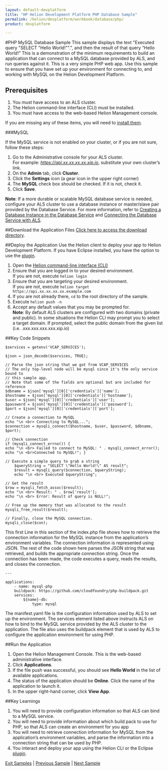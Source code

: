 ```yaml
---
layout: default-devplatform
title: "HP Helion Development Platform PHP Database Sample"
permalink: /helion/devplatform/workbook/database/php/
product: devplatform

---
```

<!--UNDER REVISION-->
#PHP MySQL Database Sample
This sample displays the text "Executed query "SELECT "Hello World!"".", and then the result of that query “Hello World!” This is a demonstration of the minimum requirements to build an application that can connect to a MySQL database provided by ALS, and run queries against it. This is a very simple PHP web app.  Use this sample to ensure that you have set up your environment for connecting to, and working with MySQL on the Helion Development Platform. 
 

## Prerequisites

1.	You must have access to an ALS cluster.
2.	The Helion command-line interface (CLI) must be installed.
3.	You must have access to the web-based Helion Management console.

If you are missing any of these items, you will need to [install them](/helion/devplatform/appdev/).

###MySQL

If the MySQL service is not enabled on your cluster, or if you are not sure, follow these steps:

1. Go to the Administrative console for your ALS cluster. <br>For example: *https://api.xx.xx.xx.xx.xip.io*, substitute your own cluster’s link.
2. On the **Admin** tab, click **Cluster**.
3. Click the **Settings** icon (a gear icon in the upper right corner)
4. The **MySQL** check box should be checked. If it is not, check it.
5. Click **Save**.

**Note**: If a more durable or scalable MySQL database service is needed, configure your ALS cluster to use a database instance or master/slave pair provided by the Database Service. For more information, refer to [Creating a Database Instance in the Database Service](/helion/devplatform/createdatabase/) and [Connecting the Database Service with ALS](/helion/devplatform/connectdatabase/). 

##Download the Application Files
[Click here to access the download directory](https://github.com/HelionDevPlatform/helion-mysql-php/).

##Deploy the Application
Use the Helion client to deploy your app to Helion Development Platform.  If you have Eclipse installed, you have the option to use the [plugin](/helion/devplatform/eclipse/).

1.	Open the [Helion command-line interface (CLI)](/als/v1/user/reference/client-ref/)
2.	Ensure that you are logged in to your desired environment.  <br>If you are not, execute `helion login` 
3.	Ensure that you are targeting your desired environment.  <br> If you are not, execute `helion target https://api.xx.xx.xx.xx.example.com`
4.	If you are not already there, `cd` to the root directory of the sample.
5.	Execute `helion push -n`
6.	Accept any default values that you may be prompted for.
	<br>	**Note**: By default ALS clusters are configured with two domains (private and public). In some situations the Helion CLI may prompt you to select a target domain. If prompted, select the public domain from the given list (i.e. <app-name>.xxx.xxx.xxx.xxx.xip.io)

##Key Code Snippets


	$services = getenv('VCAP_SERVICES');

	$json = json_decode($services, TRUE);

	// Parse the json string that we got from VCAP_SERVICES
	// The only top-level node will be mysql since it's the only service bound to
	// this sample app.
	// Note that some of the fields are optional but are included for reference
	$dbname = $json['mysql'][0]['credentials']['name'];
	$hostname = $json['mysql'][0]['credentials']['hostname'];
	$user = $json['mysql'][0]['credentials']['user'];
	$password = $json['mysql'][0]['credentials']['password'];
	$port = $json['mysql'][0]['credentials']['port'];

	// Create a connection to MySQL
	echo "\n <br> Connecting to MySQL...";
	$connection = mysqli_connect($hostname, $user, $password, $dbname, $port);
		
	// Check connection 
	if (mysqli_connect_errno()) { 
	echo "\n <br> Failed to connect to MySQL: " . mysqli_connect_error(); 
	echo "\n <br>Connected to MySQL!"; } 
	
	// Execute a simple query to grab a string 
		$queryString = "SELECT \"Hello World!\" AS result"; 
		$result = mysqli_query($connection, $queryString); 
		echo "\n <br> Executed $queryString"; 
	
	// Get the result 
	$row = mysqli_fetch_assoc($result); 
	echo "\n <br> Result: " . $row['result']; 
	echo "\n <br> Error: Result of query is NULL!"; 

	// Free up the memory that was allocated to the result 
	mysqli_free_result($result); 
	
	// Finally, close the MySQL connection. 
	mysqli_close($con); 

This first Line in this section of the index.php file shows how to retrieve the connection information for the MySQL instance from the application’s environment variables. The connection information is represented using JSON. The rest of the code shown here parses the JSON string that was retrieved, and builds the appropriate connection string. Once the connection has been made, the code executes a query, reads the results, and closes the connection. 

	--- 

	applications: 
		- name: mysql-php
		buildpack: https://github.com/cloudfoundry/php-buildpack.git 
		services: 
			${name}-db: 
				type: mysql 

The manifest.yaml file is the configuration information used by ALS to set up the environment. The services element listed above instructs ALS on how to bind to the MySQL service provided by the ALS cluster to the application. The file also uses the buildpack element that is used by ALS to configure the application environment for using PHP.  


##Run the Application
1. Open the Helion Management Console. This is the web-based administrative interface. 
2. Click **Applications**. 
3. If the file push was successful, you should see **Hello World** in the list of available applications. 
4. The status of the application should be **Online**. Click the name of the application to launch it. 
5. In the upper right-hand corner, click **View App**. 


##Key Learnings
1. You will need to provide configuration information so that ALS can bind to a MySQL service. 
1. You will need to provide information about which build pack to use for PHP, so that ALS can create an environment for you app 
1. You will need to retrieve connection information for MySQL from the application’s environment variables, and parse the information into a connection string that can be used by PHP.
1. You interact and deploy your app using the Helion CLI or the Eclipse [plugin](/helion/devplatform/eclipse/).

[Exit Samples](/helion/devplatform/appdev) | [Previous Sample](/helion/devplatform/workbook/helloworld/php/) | [Next Sample](/helion/devplatform/workbook/messaging/php/)